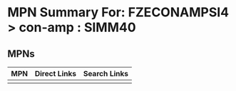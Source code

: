 



# MPN Summary For: FZECONAMPSI4 > con-amp : SIMM40

## MPNs
  

|MPN|Direct Links|Search Links|
| :--- | :--- | :--- |
||||

